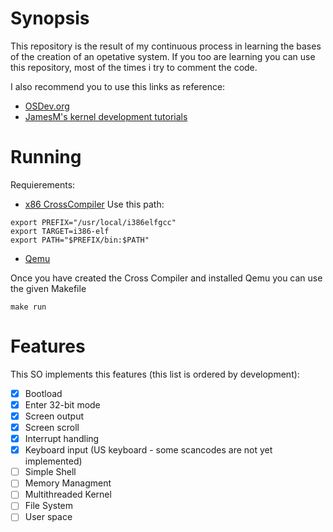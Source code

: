 # Synopsis
This repository is the result of my continuous process in learning the bases of the creation of an opetative system.
If you too are learning you can use this repository, most of the times i try to comment the code.

I also recommend you to use this links as reference:
* [OSDev.org](http://wiki.osdev.org/Main_Page)
* [JamesM's kernel development tutorials](https://web.archive.org/web/20160412174753/http://www.jamesmolloy.co.uk/tutorial_html/index.html)

# Running
Requierements:
* [x86 CrossCompiler](http://wiki.osdev.org/GCC_Cross-Compiler)
Use this path:
```
export PREFIX="/usr/local/i386elfgcc"
export TARGET=i386-elf
export PATH="$PREFIX/bin:$PATH"
```
* [Qemu](http://www.qemu.org/)

Once you have created the Cross Compiler and installed Qemu you can use the given Makefile
```
make run
```
# Features
This SO implements this features (this list is ordered by development):
- [x] Bootload
- [x] Enter 32-bit mode
- [x] Screen output
- [x] Screen scroll
- [x] Interrupt handling
- [x] Keyboard input (US keyboard - some scancodes are not yet implemented)
- [ ] Simple Shell
- [ ] Memory Managment
- [ ] Multithreaded Kernel
- [ ] File System
- [ ] User space
